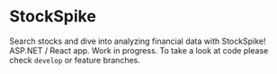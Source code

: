 # StockSpike
Search stocks and dive into analyzing financial data with StockSpike!  
ASP.NET / React app. Work in progress. To take a look at code please check `develop` or feature branches.
